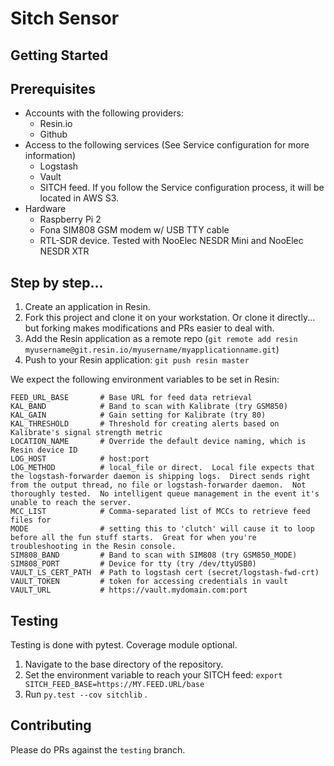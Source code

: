 # Sitch Sensor

## Getting Started

## Prerequisites
* Accounts with the following providers:
  * Resin.io
  * Github
* Access to the following services (See Service configuration for more information)
  * Logstash
  * Vault
  * SITCH feed.  If you follow the Service configuration process, it will be located in AWS S3.
* Hardware
  * Raspberry Pi 2
  * Fona SIM808 GSM modem w/ USB TTY cable
  * RTL-SDR device.  Tested with NooElec NESDR Mini and NooElec NESDR XTR

## Step by step...

1. Create an application in Resin.
1. Fork this project and clone it on your workstation.  Or clone it directly... but forking makes modifications and PRs easier to deal with.
1. Add the Resin application as a remote repo (`git remote add resin myusername@git.resin.io/myusername/myapplicationname.git`)
1. Push to your Resin application: `git push resin master`

We expect the following environment variables to be set in Resin:
```shell
FEED_URL_BASE       # Base URL for feed data retrieval
KAL_BAND            # Band to scan with Kalibrate (try GSM850)
KAL_GAIN            # Gain setting for Kalibrate (try 80)
KAL_THRESHOLD       # Threshold for creating alerts based on Kalibrate's signal strength metric
LOCATION_NAME       # Override the default device naming, which is Resin device ID
LOG_HOST            # host:port
LOG_METHOD          # local_file or direct.  Local file expects that the logstash-forwarder daemon is shipping logs.  Direct sends right from the output thread, no file or logstash-forwarder daemon.  Not thoroughly tested.  No intelligent queue management in the event it's unable to reach the server.
MCC_LIST            # Comma-separated list of MCCs to retrieve feed files for
MODE                # setting this to 'clutch' will cause it to loop before all the fun stuff starts.  Great for when you're troubleshooting in the Resin console.
SIM808_BAND         # Band to scan with SIM808 (try GSM850_MODE)
SIM808_PORT         # Device for tty (try /dev/ttyUSB0)
VAULT_LS_CERT_PATH  # Path to logstash cert (secret/logstash-fwd-crt)
VAULT_TOKEN         # token for accessing credentials in vault
VAULT_URL           # https://vault.mydomain.com:port
```

## Testing
Testing is done with pytest.  Coverage module optional.

1. Navigate to the base directory of the repository.
1. Set the environment variable to reach your SITCH feed: `export SITCH_FEED_BASE=https://MY.FEED.URL/base`
1. Run `py.test --cov sitchlib` .

## Contributing
Please do PRs against the `testing` branch.
